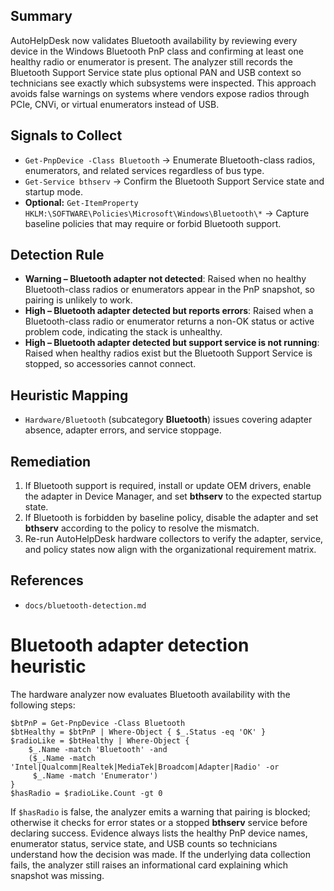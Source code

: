 ## Summary
AutoHelpDesk now validates Bluetooth availability by reviewing every device in the Windows Bluetooth PnP class and confirming at least one healthy radio or enumerator is present. The analyzer still records the Bluetooth Support Service state plus optional PAN and USB context so technicians see exactly which subsystems were inspected. This approach avoids false warnings on systems where vendors expose radios through PCIe, CNVi, or virtual enumerators instead of USB.

## Signals to Collect
- `Get-PnpDevice -Class Bluetooth` → Enumerate Bluetooth-class radios, enumerators, and related services regardless of bus type.
- `Get-Service bthserv` → Confirm the Bluetooth Support Service state and startup mode.
- **Optional:** `Get-ItemProperty HKLM:\SOFTWARE\Policies\Microsoft\Windows\Bluetooth\*` → Capture baseline policies that may require or forbid Bluetooth support.

## Detection Rule
- **Warning – Bluetooth adapter not detected**: Raised when no healthy Bluetooth-class radios or enumerators appear in the PnP snapshot, so pairing is unlikely to work.
- **High – Bluetooth adapter detected but reports errors**: Raised when a Bluetooth-class radio or enumerator returns a non-OK status or active problem code, indicating the stack is unhealthy.
- **High – Bluetooth adapter detected but support service is not running**: Raised when healthy radios exist but the Bluetooth Support Service is stopped, so accessories cannot connect.

## Heuristic Mapping
- `Hardware/Bluetooth` (subcategory **Bluetooth**) issues covering adapter absence, adapter errors, and service stoppage.

## Remediation
1. If Bluetooth support is required, install or update OEM drivers, enable the adapter in Device Manager, and set **bthserv** to the expected startup state.
2. If Bluetooth is forbidden by baseline policy, disable the adapter and set **bthserv** according to the policy to resolve the mismatch.
3. Re-run AutoHelpDesk hardware collectors to verify the adapter, service, and policy states now align with the organizational requirement matrix.

## References
- `docs/bluetooth-detection.md`

# Bluetooth adapter detection heuristic

The hardware analyzer now evaluates Bluetooth availability with the following steps:

```
$btPnP = Get-PnpDevice -Class Bluetooth
$btHealthy = $btPnP | Where-Object { $_.Status -eq 'OK' }
$radioLike = $btHealthy | Where-Object {
    $_.Name -match 'Bluetooth' -and
    ($_.Name -match 'Intel|Qualcomm|Realtek|MediaTek|Broadcom|Adapter|Radio' -or
     $_.Name -match 'Enumerator')
}
$hasRadio = $radioLike.Count -gt 0
```

If `$hasRadio` is false, the analyzer emits a warning that pairing is blocked; otherwise it checks for error states or a stopped **bthserv** service before declaring success. Evidence always lists the healthy PnP device names, enumerator status, service state, and USB counts so technicians understand how the decision was made. If the underlying data collection fails, the analyzer still raises an informational card explaining which snapshot was missing.
